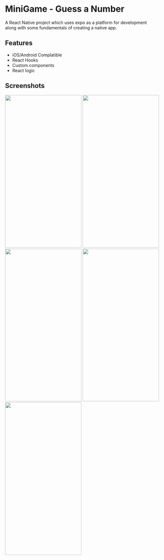 
# MiniGame - Guess a Number

A React Native project which uses expo as a platform for development along with some fundamentals of creating a native app.

## Features

- iOS/Android Complatible
- React Hooks
- Custom components
- React logic

## Screenshots

<img src="https://github.com/oliwierPosiakow/MiniGame/blob/master/assets/images/demo.gif" width="250" height="500" />
<img src="https://github.com/oliwierPosiakow/MiniGame/blob/master/assets/images/demo.gif" width="250" height="500" />
<img src="https://github.com/oliwierPosiakow/MiniGame/blob/master/assets/images/demo.gif" width="250" height="500" />
<img src="https://github.com/oliwierPosiakow/MiniGame/blob/master/assets/images/demo.gif" width="250" height="500" />
<img src="https://github.com/oliwierPosiakow/MiniGame/blob/master/assets/images/demo.gif" width="250" height="500" />
